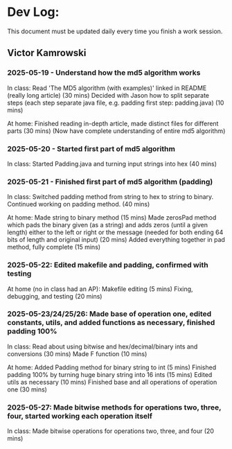 # Dev Log:

This document must be updated daily every time you finish a work session.

## Victor Kamrowski

### 2025-05-19 - Understand how the md5 algorithm works

In class:
Read 'The MD5 algorithm (with examples)' linked in README (really long article) (30 mins)
Decided with Jason how to split separate steps (each step separate java file, e.g. padding first step: padding.java) (10 mins)

At home:
Finished reading in-depth article, made distinct files for different parts (30 mins)
(Now have complete understanding of entire md5 algorithm)

### 2025-05-20 - Started first part of md5 algorithm

In class:
Started Padding.java and turning input strings into hex (40 mins)

### 2025-05-21 - Finished first part of md5 algorithm (padding)

In class:
Switched padding method from string to hex to string to binary. Continued working on padding method. (40 mins)

At home:
Made string to binary method (15 mins)
Made zerosPad method which pads the binary given (as a string) and adds zeros (until a given length) either to the left or right or the message (needed for both ending 64 bits of length and original input) (20 mins)
Added everything together in pad method, fully complete (15 mins)

### 2025-05-22: Edited makefile and padding, confirmed with testing

At home (no in class had an AP):
Makefile editing (5 mins)
Fixing, debugging, and testing (20 mins)

### 2025-05-23/24/25/26: Made base of operation one, edited constants, utils, and added functions as necessary, finished padding 100%

In class:
Read about using bitwise and hex/decimal/binary ints and conversions (30 mins)
Made F function (10 mins)

At home:
Added Padding method for binary string to int (5 mins)
Finished padding 100% by turning huge binary string into 16 ints (15 mins)
Edited utils as necessary (10 mins)
Finished base and all operations of operation one (30 mins)

### 2025-05-27: Made bitwise methods for operations two, three, four, started working each operation itself

In class:
Made bitwise operations for operations two, three, and four (20 mins)
